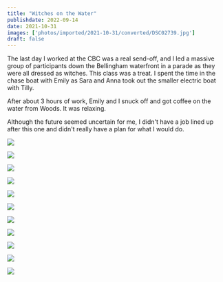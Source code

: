 ```yaml
---
title: "Witches on the Water"
publishdate: 2022-09-14
date: 2021-10-31
images: ['photos/imported/2021-10-31/converted/DSC02739.jpg']
draft: false
---
```


The last day I worked at the CBC was a real send-off, and I led a massive group of participants down the Bellingham waterfront in a parade as they were all dressed as witches.  This class was a treat.  I spent the time in the chase boat with Emily as Sara and Anna took out the smaller electric boat with Tilly.

After about 3 hours of work, Emily and I snuck off and got coffee on the water from Woods.  It was relaxing.

Although the future seemed uncertain for me, I didn't have a job lined up after this one and didn't really have a plan for what I would do.

![](../photos/imported/2021-10-31/converted/DSC02412.jpg)

![](../photos/imported/2021-10-31/converted/DSC02418.jpg)

![](../photos/imported/2021-10-31/converted/DSC02474.jpg)

![](../photos/imported/2021-10-31/converted/DSC02489.jpg)

![](../photos/imported/2021-10-31/converted/DSC02547.jpg)

![](../photos/imported/2021-10-31/converted/DSC02551.jpg)

![](../photos/imported/2021-10-31/converted/DSC02599.jpg)

![](../photos/imported/2021-10-31/converted/DSC02641.jpg)

![](../photos/imported/2021-10-31/converted/DSC02655.jpg)

![](../photos/imported/2021-10-31/converted/DSC02739.jpg)

![](../photos/imported/2021-10-31/converted/DSC02752.jpg)


